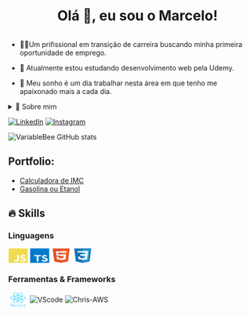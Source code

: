 <!--título-->
<div id="user-content-toc">
  <ul align="center">
    <summary><h1 style="display: inline-block">Olá 👋, eu sou o Marcelo!</h1></summary>
</div>

<!-- Apresentação -->
<p>
  
  - 👨‍💻Um prifissional em transição de carreira buscando minha primeira oportunidade de emprego.

  - 🌱 Atualmente estou estudando desenvolvimento web pela Udemy.

  - 🔭 Meu sonho é um dia trabalhar nesta área em que tenho me apaixonado mais a cada dia.
</p>

<!-- Suspenso -->
<details>
  <summary>💬 Sobre mim</summary>

  - Tenho 33 anos, sou morador do Rio de Janeiro. Apesar de estar ligado a tecnologia desde a infância, apenas recentemente comecei a me interessar por desenvolvimento e, desde então, tenho procurado aprender e me aprimorar cada dia mais nessa área que, apesar de desafiadora, tem sido incrível.

  - Como músico, amo ouvir uma boa música. Gosto de ler, seja um bom livro, mangá ou quadrinhos, além de assistir filmes e séries! Creio que interesses pessoais nos ajudam a ter uma percepção mais apurada das coisas e para a resolução de problemas.
</details>

<!-- Links -->
[![LinkedIn](https://img.shields.io/badge/LinkedIn-0077B5?style=for-the-badge&logo=linkedin&logoColor=white)](https://www.linkedin.com/in/marcelo-santos-089471291/)
[![Instagram](https://img.shields.io/badge/Instagram-E4405F?style=for-the-badge&logo=instagram&logoColor=white)](https://www.instagram.com/marcelo_dsp/)

<!-- GithubStats -->
![VariableBee GitHub stats](https://github-readme-stats.vercel.app/api?username=marcelomdsp&show_icons=true&theme=transparent)

<!-- Portfolio -->
## Portfolio:
- [Calculadora de IMC](https://github.com/marcelomdsp/site-para-calculo-imc)
- [Gasolina ou Etanol](https://github.com/marcelomdsp/calculadora-gasolina-etanol-react)


## 🔥 Skills
<!-- Skills: Linguagens -->
  <div style="flex-basis: 48%;">
    <h3>Linguagens</h3>
    <img align="center" alt="Js" height="30" width="40" src="https://raw.githubusercontent.com/devicons/devicon/master/icons/javascript/javascript-plain.svg">
    <img align="center" alt="Ts" height="30" width="40" src="https://raw.githubusercontent.com/devicons/devicon/master/icons/typescript/typescript-plain.svg">
    <img align="center" alt="HTML" height="30" width="40" src="https://raw.githubusercontent.com/devicons/devicon/master/icons/html5/html5-original.svg">
    <img align="center" alt="CSS" height="30" width="40" src="https://raw.githubusercontent.com/devicons/devicon/master/icons/css3/css3-original.svg">
    
  </div>
  
  <!-- Skills: Ferramentas & Frameworks -->
  <div style="flex-basis: 48%;">
    <h3>Ferramentas & Frameworks</h3>
    <img align="center" alt="VScode" height="30" width="40" src="https://raw.githubusercontent.com/devicons/devicon/master/icons/react/react-original-wordmark.svg"> 
    <img align="center" alt="VScode" height="30" width="40" src="https://cdn.jsdelivr.net/gh/devicons/devicon/icons/vscode/vscode-original.svg">
    <img align="center" alt="Chris-AWS" height="30" width="40" src="https://cdn.jsdelivr.net/gh/devicons/devicon/icons/git/git-original.svg">
  </div>
  
